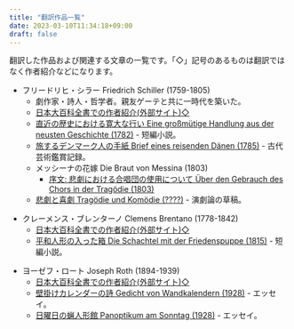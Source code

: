 ```yaml
---
title: "翻訳作品一覧"
date: 2023-03-10T11:34:18+09:00
draft: false
---
```


翻訳した作品および関連する文章の一覧です。「◇」記号のあるものは翻訳ではなく作者紹介などになります。

- フリードリヒ・シラー Friedrich Schiller (1759-1805)
    - 劇作家・詩人・哲学者。親友ゲーテと共に一時代を築いた。
    - [日本大百科全書での作者紹介(外部サイト)◇](https://kotobank.jp/word/%E3%82%B7%E3%83%A9%E3%83%BC%28Friedrich%20von%20Schiller%29-1546468)
    - [直近の歴史における寛大な行い Eine großmütige Handlung aus der neusten Geschichte (1782)](/translations/schiller_grossmuetige_handlung/text) - 短編小説。
    - [旅するデンマーク人の手紙 Brief eines reisenden Dänen (1785)](/translations/schiller_brief_eines_reisenden_daenen/text) - 古代芸術鑑賞記録。
    - メッシーナの花嫁 Die Braut von Messina (1803)
        * [序文: 悲劇における合唱団の使用について Über den Gebrauch des Chors in der Tragödie (1803)](/translations/schiller_braut_von_messina/schiller_gebrauch_des_chors/text)
    - [悲劇と喜劇 Tragödie und Komödie (????)](/translations/schiller_tragoedie_und_komoedie/text) - 演劇論の草稿。

* クレーメンス・ブレンターノ Clemens Brentano (1778-1842)
    - [日本大百科全書での作者紹介(外部サイト)◇](https://kotobank.jp/word/%E3%83%96%E3%83%AC%E3%83%B3%E3%82%BF%E3%83%BC%E3%83%8E%28Clemens%20Brentano%29-1588489)
    - [平和人形の入った箱 Die Schachtel mit der Friedenspuppe (1815)](/translations/brentano_schachtel_mit_friedenspuppe/text) - 短編小説。

- ヨーゼフ・ロート Joseph Roth (1894-1939)
    - [日本大百科全書での作者紹介(外部サイト)◇](https://kotobank.jp/word/%E3%83%AD%E3%83%BC%E3%83%88%28Joseph%20Roth%29-1610191)
    - [壁掛けカレンダーの詩 Gedicht von Wandkalendern (1928)](/translations/roth_gedicht_von_wandkalendern/text) - エッセイ。
    - [日曜日の蝋人形館 Panoptikum am Sonntag (1928)](/translations/roth_panoptikum_am_sonntag/text) - エッセイ。